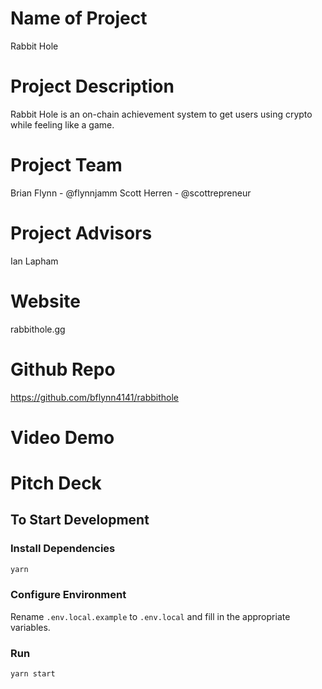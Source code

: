 # Name of Project

Rabbit Hole

# Project Description

Rabbit Hole is an on-chain achievement system to get users using crypto while feeling like a game.

# Project Team

Brian Flynn - @flynnjamm
Scott Herren - @scottrepreneur

# Project Advisors

Ian Lapham

# Website

rabbithole.gg

# Github Repo

https://github.com/bflynn4141/rabbithole

# Video Demo

# Pitch Deck


## To Start Development

### Install Dependencies

```bash
yarn
```

### Configure Environment

Rename `.env.local.example` to `.env.local` and fill in the appropriate variables.

### Run

```bash
yarn start
```
